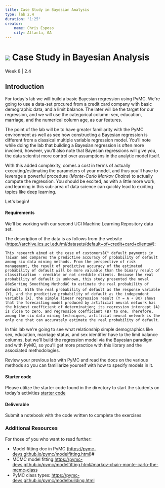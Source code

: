 ```yaml
---
title: Case Study in Bayesian Analysis
type: lab 2.4
duration: "1:25"
creator:
    name: Chris Esposo
    city: Atlanta, GA
---
```


# ![](https://ga-dash.s3.amazonaws.com/production/assets/logo-9f88ae6c9c3871690e33280fcf557f33.png) Case Study in Bayesian Analysis
Week 8 | 2.4

## Introduction

For today's lab we will build a basic Bayesian regression using PyMC. We're going to use a data-set procured from a credit card company with basic demographic data, and a limit balance. The later will be the target for our regression, and we will use the categorical column: sex, education, marriage, and the numerical column age, as our features.

The point of the lab will be to have greater familiarity with the PyMC environment as well as see how constructing a Bayesian regression is different from a classical multiple variable regression model. You'll note while doing the lab that building a Bayesian regression is often more involved, however, you'll also note that Bayesian regressions will give you, the data scientist more control over assumptions in the analytic model itself.

With this added complexity, comes a cost in terms of actually executing/estimating the parameters of your model, and thus you'll have to leverage a powerful procedure (*Monte-Carlo Markov Chains*) to actually compute the regression. You should be excited, as with a little more work, and learning in this sub-area of data science can quickly lead to exciting topics like deep learning.

Let's begin!



#### Requirements

We'll be working with our second UCI Machine Learning Repository data set.

The description of the data is as follows from the website (https://archive.ics.uci.edu/ml/datasets/default+of+credit+card+clients#):

    This research aimed at the case of customersâ€™ default payments in Taiwan and compares the predictive accuracy of probability of default among six data mining methods. From the perspective of risk management, the result of predictive accuracy of the estimated probability of default will be more valuable than the binary result of classification - credible or not credible clients. Because the real probability of default is unknown, this study presented the novel â€œSorting Smoothing Methodâ€ to estimate the real probability of default. With the real probability of default as the response variable (Y), and the predictive probability of default as the independent variable (X), the simple linear regression result (Y = A + BX) shows that the forecasting model produced by artificial neural network has the highest coefficient of determination; its regression intercept (A) is close to zero, and regression coefficient (B) to one. Therefore, among the six data mining techniques, artificial neural network is the only one that can accurately estimate the real probability of default.

In this lab we're going to see what relationship simple demographics like sex, education, marriage status, and sex identifier have to the limit balance columns, but we'll build the regression model via the Bayesian paradigm and with PyMC, so you'll get more practice with this library and the associated methodologies.

Review your previous lab with PyMC and read the docs on the various methods so you can familiarize yourself with how to specify models in it.


#### Starter code

Please utilize the starter code found in the directory to start the students on today's activities
[starter code](./code/starter-code/)

#### Deliverable

Submit a notebook with the code written to complete the exercises

### Additional Resources

For those of you who want to read further:

- Model fitting doc in PyMC (https://pymc-devs.github.io/pymc/modelfitting.html)#
- MCMC model fitting https://pymc-devs.github.io/pymc/modelfitting.html#markov-chain-monte-carlo-the-mcmc-class
- PyMC class types: https://pymc-devs.github.io/pymc/modelbuilding.html
